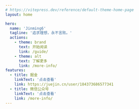 ```yaml
---
# https://vitepress.dev/reference/default-theme-home-page
layout: home

hero:
  name: 'Jinming6'
  tagline: '追求理想，永不言败。'
  actions:
    - theme: brand
      text: 开始阅读
      link: /guide/
    - theme: alt
      text: 了解更多
      link: /more-info/
features:
  - title: 掘金
    linkText: '点击查看'
    link: https://juejin.cn/user/184373686577341
  - title: 微信公众号
    linkText: '点击查看'
    link: /more-info/
---
```

